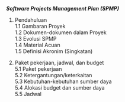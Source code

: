*__Software Projects Management Plan (SPMP)__*
1. Pendahuluan<br>
    1.1 Gambaran Proyek <br>
    1.2 Dokumen-dokumen dalam Proyek <br>
    1.3 Evolusi SPMP <br>
    1.4 Material Acuan <br>
    1.5 Definisi Akronim (Singkatan) <br>

5. Paket pekerjaan, jadwal, dan budget<br>
	5.1 Paket pekerjaan<br>
	5.2 Ketergantungan/keterkaitan<br>
	5.3 Kebutuhan-kebutuhan sumber daya<br>
	5.4 Alokasi budget dan sumber daya<br>
	5.5 Jadwal<br>

